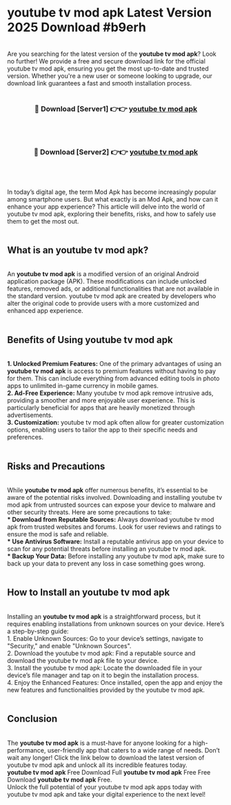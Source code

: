 # youtube tv mod apk Latest Version 2025 Download #b9erh<br>
<br>
Are you searching for the latest version of the <strong>youtube tv mod apk</strong>? Look no further! We provide a free and secure download link for the official youtube tv mod apk, ensuring you get the most up-to-date and trusted version. Whether you're a new user or someone looking to upgrade, our download link guarantees a fast and smooth installation process.
<br>
<br>
<div align="center">
<h3>🔴 Download [Server1] 👉👉 <a href="https://modyolo.store/youtube_tv_mod_apk">youtube tv mod apk</a></h3><br>
<br>
<h3>🔴 Download [Server2] 👉👉 <a href="https://modyolo.store/=youtube_tv_mod_apk">youtube tv mod apk</a></h3><br>
</div>
<br>
<br>
In today’s digital age, the term Mod Apk has become increasingly popular among smartphone users. But what exactly is an Mod Apk, and how can it enhance your app experience? This article will delve into the world of youtube tv mod apk, exploring their benefits, risks, and how to safely use them to get the most out.
<br>
<br>
<h2>What is an youtube tv mod apk?</h2>
<br>
An <strong>youtube tv mod apk</strong> is a modified version of an original Android application package (APK). These modifications can include unlocked features, removed ads, or additional functionalities that are not available in the standard version. youtube tv mod apk are created by developers who alter the original code to provide users with a more customized and enhanced app experience.
<br>
<br>
<h2>Benefits of Using youtube tv mod apk</h2>
<br>
<strong> 1. Unlocked Premium Features:</strong> One of the primary advantages of using an <strong>youtube tv mod apk</strong> is access to premium features without having to pay for them. This can include everything from advanced editing tools in photo apps to unlimited in-game currency in mobile games.
<br>
<strong> 2. Ad-Free Experience:</strong> Many youtube tv mod apk remove intrusive ads, providing a smoother and more enjoyable user experience. This is particularly beneficial for apps that are heavily monetized through advertisements.
<br>
<strong> 3. Customization:</strong> youtube tv mod apk often allow for greater customization options, enabling users to tailor the app to their specific needs and preferences.
<br>
<br>
<h2>Risks and Precautions</h2>
<br>
While <strong>youtube tv mod apk</strong> offer numerous benefits, it’s essential to be aware of the potential risks involved. Downloading and installing youtube tv mod apk from untrusted sources can expose your device to malware and other security threats. Here are some precautions to take:
<br>
<strong> * Download from Reputable Sources:</strong> Always download youtube tv mod apk from trusted websites and forums. Look for user reviews and ratings to ensure the mod is safe and reliable.
<br>
<strong> * Use Antivirus Software:</strong> Install a reputable antivirus app on your device to scan for any potential threats before installing an youtube tv mod apk.
<br>
<strong> * Backup Your Data:</strong> Before installing any youtube tv mod apk, make sure to back up your data to prevent any loss in case something goes wrong.
<br>
<br>
<h2>How to Install an youtube tv mod apk</h2>
<br>
Installing an <strong>youtube tv mod apk</strong> is a straightforward process, but it requires enabling installations from unknown sources on your device. Here’s a step-by-step guide:
<br>
 1. Enable Unknown Sources: Go to your device’s settings, navigate to "Security," and enable "Unknown Sources".
<br>
 2. Download the youtube tv mod apk: Find a reputable source and download the youtube tv mod apk file to your device.
<br>
 3. Install the youtube tv mod apk: Locate the downloaded file in your device’s file manager and tap on it to begin the installation process.
<br>
 4. Enjoy the Enhanced Features: Once installed, open the app and enjoy the new features and functionalities provided by the youtube tv mod apk.
<br>
<br>
<h2><strong>Conclusion</strong></h2>
<br>
The <strong>youtube tv mod apk</strong> is a must-have for anyone looking for a high-performance, user-friendly app that caters to a wide range of needs. Don’t wait any longer! Click the link below to download the latest version of youtube tv mod apk and unlock all its incredible features today.
<br>
<strong>youtube tv mod apk</strong> Free Download Full <strong>youtube tv mod apk</strong> Free Free Download <strong>youtube tv mod apk</strong> Free.
<br>
Unlock the full potential of your youtube tv mod apk apps today with youtube tv mod apk and take your digital experience to the next level!

